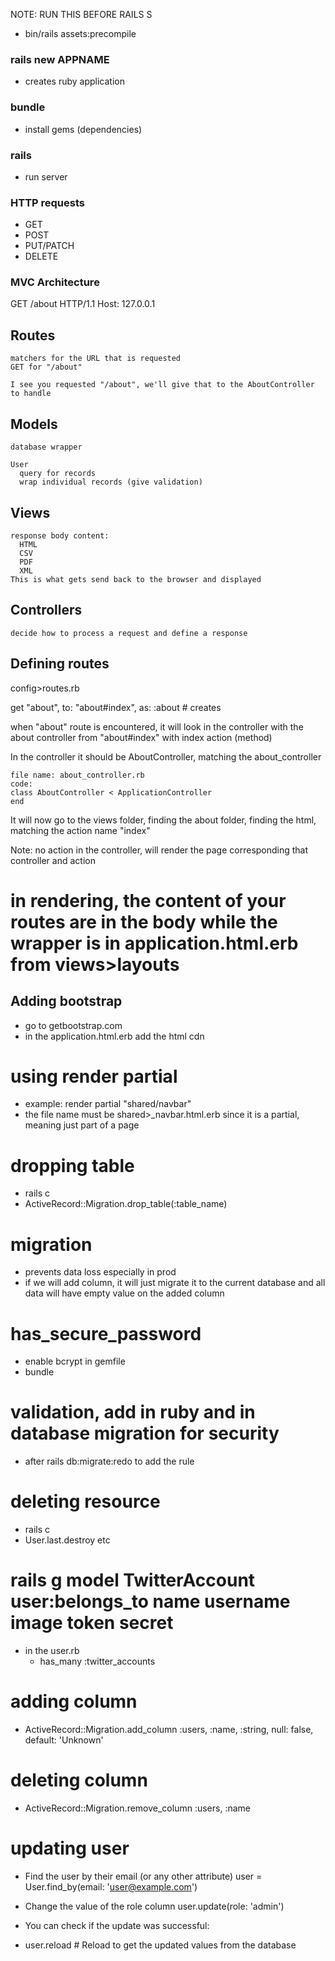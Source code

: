NOTE: RUN THIS BEFORE RAILS S
  - bin/rails assets:precompile

### rails new __APPNAME__
  - creates ruby application

### bundle
  - install gems (dependencies)

### rails
  - run server

### HTTP requests
  - GET
  - POST
  - PUT/PATCH
  - DELETE

### MVC Architecture
  GET /about HTTP/1.1
  Host: 127.0.0.1

  ## Routes
    matchers for the URL that is requested
    GET for "/about"

    I see you requested "/about", we'll give that to the AboutController to handle

  ## Models
    database wrapper

    User
      query for records
      wrap individual records (give validation)

  ## Views
    response body content:
      HTML
      CSV
      PDF
      XML
    This is what gets send back to the browser and displayed

  ## Controllers
    decide how to process a request and define a response

## Defining routes
  config>routes.rb

  get "about", to: "about#index", as: :about # creates

  when "about" route is encountered, it will look in the controller with the about controller from "about#index" with index action (method)

  In the controller
    it should be AboutController, matching the about_controller

    file name: about_controller.rb
    code:
    class AboutController < ApplicationController
    end

  It will now go to the views folder, finding the about folder, finding the html, matching the action name "index"

  Note: no action in the controller, will render the page corresponding that controller and action


# in rendering, the content of your routes are in the body while the wrapper is in application.html.erb from views>layouts

## Adding bootstrap
  - go to getbootstrap.com
  - in the application.html.erb add the html cdn

# using render partial
  - example: render partial "shared/navbar"
  - the file name must be shared>_navbar.html.erb since it is a partial, meaning just part of a page

# dropping table
  - rails c
  - ActiveRecord::Migration.drop_table(:table_name)

# migration
  - prevents data loss especially in prod
  - if we will add column, it will just migrate it to the current database and all data will have empty value on the added column

# has_secure_password
  - enable bcrypt in gemfile
  - bundle

# validation, add in ruby and in database migration for security
  - after rails db:migrate:redo to add the rule

# deleting resource
  - rails c
  - User.last.destroy etc

# rails g model TwitterAccount user:belongs_to name username image token secret
- in the user.rb
  - has_many :twitter_accounts

# adding column
  - ActiveRecord::Migration.add_column :users, :name, :string, null: false, default: 'Unknown'

# deleting column
  - ActiveRecord::Migration.remove_column :users, :name

# updating user
  -  Find the user by their email (or any other attribute)
  user = User.find_by(email: 'user@example.com')

  -  Change the value of the role column
user.update(role: 'admin')

  - You can check if the update was successful:
  - user.reload # Reload to get the updated values from the database
